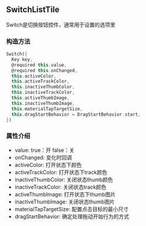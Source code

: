 ## **SwitchListTile**

>
Switch是切换按钮控件，通常用于设置的选项里

### 构造方法
``` dart
Switch({
  Key key,
  @required this.value,
  @required this.onChanged,
  this.activeColor,
  this.activeTrackColor,
  this.inactiveThumbColor,
  this.inactiveTrackColor,
  this.activeThumbImage,
  this.inactiveThumbImage,
  this.materialTapTargetSize,
  this.dragStartBehavior = DragStartBehavior.start,
})
```

### 属性介绍
* value: true：开 false：关
* onChanged: 变化时回调
* activeColor: 打开状态下颜色
* activeTrackColor: 打开状态下track颜色
* inactiveThumbColor: 关闭状态thumb颜色
* inactiveTrackColor: 关闭状态track颜色
* activeThumbImage: 打开状态下thumb图片
* inactiveThumbImage: 关闭状态thumb图片
* materialTapTargetSize: 配置点击目标的最小尺寸
* dragStartBehavior: 确定处理拖动开始行为的方式